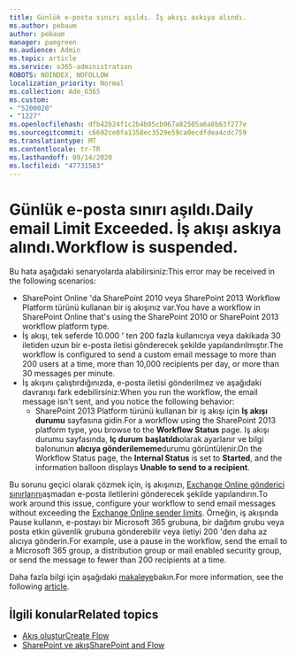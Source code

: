 ```yaml
---
title: Günlük e-posta sınırı aşıldı. İş akışı askıya alındı.
ms.author: pebaum
author: pebaum
manager: pamgreen
ms.audience: Admin
ms.topic: article
ms.service: o365-administration
ROBOTS: NOINDEX, NOFOLLOW
localization_priority: Normal
ms.collection: Adm_O365
ms.custom:
- "5200020"
- "1227"
ms.openlocfilehash: dfb42b24f1c2b4b05cb067a82505a6a8b63f277e
ms.sourcegitcommit: c6692ce0fa1358ec3529e59ca0ecdfdea4cdc759
ms.translationtype: MT
ms.contentlocale: tr-TR
ms.lasthandoff: 09/14/2020
ms.locfileid: "47731583"
---
```

# <a name="daily-email-limit-exceeded-workflow-is-suspended"></a><span data-ttu-id="961b7-103">Günlük e-posta sınırı aşıldı.</span><span class="sxs-lookup"><span data-stu-id="961b7-103">Daily email Limit Exceeded.</span></span> <span data-ttu-id="961b7-104">İş akışı askıya alındı.</span><span class="sxs-lookup"><span data-stu-id="961b7-104">Workflow is suspended.</span></span>

<span data-ttu-id="961b7-105">Bu hata aşağıdaki senaryolarda alabilirsiniz:</span><span class="sxs-lookup"><span data-stu-id="961b7-105">This error may be received in the following scenarios:</span></span>

- <span data-ttu-id="961b7-106">SharePoint Online 'da SharePoint 2010 veya SharePoint 2013 Workflow Platform türünü kullanan bir iş akışınız var.</span><span class="sxs-lookup"><span data-stu-id="961b7-106">You have a workflow in SharePoint Online that's using the SharePoint 2010 or SharePoint 2013 workflow platform type.</span></span>
- <span data-ttu-id="961b7-107">İş akışı, tek seferde 10.000 ' ten 200 fazla kullanıcıya veya dakikada 30 iletiden uzun bir e-posta iletisi gönderecek şekilde yapılandırılmıştır.</span><span class="sxs-lookup"><span data-stu-id="961b7-107">The workflow is configured to send a custom email message to more than 200 users at a time, more than 10,000 recipients per day, or more than 30 messages per minute.</span></span>
- <span data-ttu-id="961b7-108">İş akışını çalıştırdığınızda, e-posta iletisi gönderilmez ve aşağıdaki davranışı fark edebilirsiniz:</span><span class="sxs-lookup"><span data-stu-id="961b7-108">When you run the workflow, the email message isn't sent, and you notice the following behavior:</span></span>
    - <span data-ttu-id="961b7-109">SharePoint 2013 Platform türünü kullanan bir iş akışı için **Iş akışı durumu** sayfasına gidin.</span><span class="sxs-lookup"><span data-stu-id="961b7-109">For a workflow using the SharePoint 2013 platform type, you browse to the **Workflow Status** page.</span></span> <span data-ttu-id="961b7-110">Iş akışı durumu sayfasında, **Iç durum** **başlatıldı**olarak ayarlanır ve bilgi balonunun **alıcıya gönderilememe**durumu görüntülenir.</span><span class="sxs-lookup"><span data-stu-id="961b7-110">On the Workflow Status page, the **Internal Status** is set to **Started**, and the information balloon displays **Unable to send to a recipient**.</span></span>

<span data-ttu-id="961b7-111">Bu sorunu geçici olarak çözmek için, iş akışınızı, [Exchange Online gönderici sınırlarını](https://docs.microsoft.com/office365/servicedescriptions/exchange-online-service-description/exchange-online-limits#recipientlimits)aşmadan e-posta iletilerini gönderecek şekilde yapılandırın.</span><span class="sxs-lookup"><span data-stu-id="961b7-111">To work around this issue, configure your workflow to send email messages without exceeding the [Exchange Online sender limits](https://docs.microsoft.com/office365/servicedescriptions/exchange-online-service-description/exchange-online-limits#recipientlimits).</span></span> <span data-ttu-id="961b7-112">Örneğin, iş akışında Pause kullanın, e-postayı bir Microsoft 365 grubuna, bir dağıtım grubu veya posta etkin güvenlik grubuna gönderebilir veya iletiyi 200 'den daha az alıcıya gönderin.</span><span class="sxs-lookup"><span data-stu-id="961b7-112">For example, use a pause in the workflow, send the email to a Microsoft 365 group, a distribution group or mail enabled security group, or send the message to fewer than 200 recipients at a time.</span></span>


<span data-ttu-id="961b7-113">Daha fazla bilgi için aşağıdaki [makaleye](https://support.microsoft.com/help/3150442/daily-email-limit-has-exceeded-and-your-workflow-has-been-suspended-or)bakın.</span><span class="sxs-lookup"><span data-stu-id="961b7-113">For more information, see the following [article](https://support.microsoft.com/help/3150442/daily-email-limit-has-exceeded-and-your-workflow-has-been-suspended-or).</span></span>

## <a name="related-topics"></a><span data-ttu-id="961b7-114">İlgili konular</span><span class="sxs-lookup"><span data-stu-id="961b7-114">Related topics</span></span>
- [<span data-ttu-id="961b7-115">Akış oluştur</span><span class="sxs-lookup"><span data-stu-id="961b7-115">Create Flow</span></span>](https://support.office.com/article/Create-a-flow-for-a-list-or-library-in-SharePoint-Online-or-OneDrive-for-Business-a9c3e03b-0654-46af-a254-20252e580d01) 
- [<span data-ttu-id="961b7-116">SharePoint ve akış</span><span class="sxs-lookup"><span data-stu-id="961b7-116">SharePoint and Flow</span></span>](https://flow.microsoft.com/blog/sharepoint-and-flow/) 